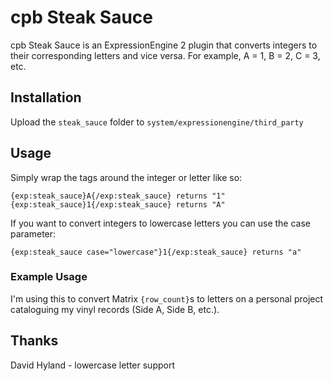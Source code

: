 cpb Steak Sauce
===============

cpb Steak Sauce is an ExpressionEngine 2 plugin that converts integers to their corresponding letters and vice versa. For example, A = 1, B = 2, C = 3, etc.

Installation
------------

Upload the `steak_sauce` folder to `system/expressionengine/third_party`


Usage
-----

Simply wrap the tags around the integer or letter like so:

	{exp:steak_sauce}A{/exp:steak_sauce} returns "1"
	{exp:steak_sauce}1{/exp:steak_sauce} returns "A"

If you want to convert integers to lowercase letters you can use the case parameter:

	{exp:steak_sauce case="lowercase"}1{/exp:steak_sauce} returns "a"

### Example Usage

I'm using this to convert Matrix `{row_count}`s to letters on a personal project cataloguing my vinyl records (Side A, Side B, etc.).

Thanks
------

David Hyland - lowercase letter support